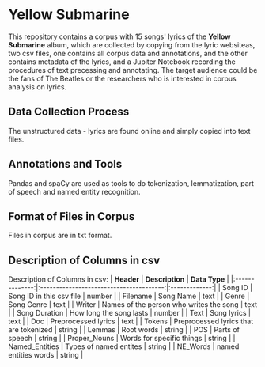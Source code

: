 # Yellow Submarine
This repository contains a corpus with 15 songs' lyrics of the **Yellow Submarine** album, which are collected by copying from the lyric websiteas, two csv files, one contains all corpus data and annotations, and the other contains metadata of the lyrics, and a Jupiter Notebook recording the procedures of text precessing and annotating. The target audience could be the fans of The Beatles or the researchers who is interested in corpus analysis on lyrics.
## Data Collection Process
The unstructured data - lyrics are found online and simply copied into text files.
## Annotations and Tools
Pandas and spaCy are used as tools to do tokenization, lemmatization, part of speech and named entity recognition.
## Format of Files in Corpus
Files in corpus are in txt format.
## Description of Columns in csv
Description of Columns in csv:
|   **Header**   |             **Description**             | **Data Type** |
|:--------------:|:---------------------------------------:|:-------------:|
|     Song ID    |         Song ID in this csv file        |     number    |
|    Filename    |                Song Name                |      text     |
|      Genre     |                Song Genre               |      text     |
|     Writer     | Names of the person who writes the song |      text     |
|  Song Duration |         How long the song lasts         |     number    |
|      Text      |               Song lyrics               |      text     |
|       Doc      |           Preprocessed lyrics           |      text     |
|     Tokens     |  Preprocessed lyrics that are tokenized |     string    |
|     Lemmas     |                Root words               |     string    |
|       POS      |             Parts of speech             |     string    |
|  Proper_Nouns  |        Words for specific things        |     string    |
| Named_Entities |          Types of named entites         |     string    |
|    NE_Words    |           named entities words          |     string    |
